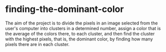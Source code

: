 # finding-the-dominant-color
The aim of the project is to divide the pixels in an image selected from the user's computer into clusters in a determined number, assign a color that is the average of the colors there, to each cluster, and then find the cluster with the highest pixels, that is, the dominant color, by finding how many pixels there are in each cluster.
